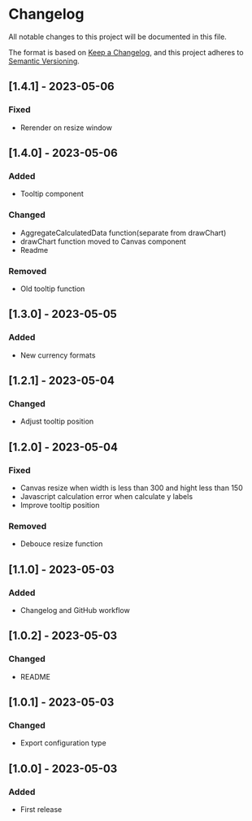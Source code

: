 # Changelog

All notable changes to this project will be documented in this file.

The format is based on [Keep a Changelog](https://keepachangelog.com/en/1.0.0/),
and this project adheres to [Semantic Versioning](https://semver.org/spec/v2.0.0.html).


## [1.4.1] - 2023-05-06

### Fixed

- Rerender on resize window

## [1.4.0] - 2023-05-06

### Added

- Tooltip component

### Changed

- AggregateCalculatedData function(separate from drawChart)
- drawChart function moved to Canvas component
- Readme

### Removed

- Old tooltip function

## [1.3.0] - 2023-05-05

### Added

- New currency formats

## [1.2.1] - 2023-05-04

### Changed

- Adjust tooltip position

## [1.2.0] - 2023-05-04

### Fixed

- Canvas resize when width is less than 300 and hight less than 150
- Javascript calculation error when calculate y labels
- Improve tooltip position

### Removed

- Debouce resize function

## [1.1.0] - 2023-05-03

### Added

- Changelog and GitHub workflow

## [1.0.2] - 2023-05-03

### Changed

- README

## [1.0.1] - 2023-05-03

### Changed

- Export configuration type

## [1.0.0] - 2023-05-03

### Added

- First release
